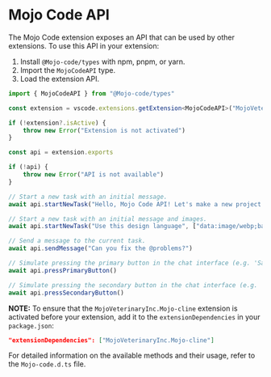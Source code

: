 # Mojo Code API

The Mojo Code extension exposes an API that can be used by other extensions.
To use this API in your extension:

1. Install `@Mojo-code/types` with npm, pnpm, or yarn.
2. Import the `MojoCodeAPI` type.
3. Load the extension API.

```typescript
import { MojoCodeAPI } from "@Mojo-code/types"

const extension = vscode.extensions.getExtension<MojoCodeAPI>("MojoVeterinaryInc.Mojo-cline")

if (!extension?.isActive) {
	throw new Error("Extension is not activated")
}

const api = extension.exports

if (!api) {
	throw new Error("API is not available")
}

// Start a new task with an initial message.
await api.startNewTask("Hello, Mojo Code API! Let's make a new project...")

// Start a new task with an initial message and images.
await api.startNewTask("Use this design language", ["data:image/webp;base64,..."])

// Send a message to the current task.
await api.sendMessage("Can you fix the @problems?")

// Simulate pressing the primary button in the chat interface (e.g. 'Save' or 'Proceed While Running').
await api.pressPrimaryButton()

// Simulate pressing the secondary button in the chat interface (e.g. 'Reject').
await api.pressSecondaryButton()
```

**NOTE:** To ensure that the `MojoVeterinaryInc.Mojo-cline` extension is activated before your extension, add it to the `extensionDependencies` in your `package.json`:

```json
"extensionDependencies": ["MojoVeterinaryInc.Mojo-cline"]
```

For detailed information on the available methods and their usage, refer to the `Mojo-code.d.ts` file.
